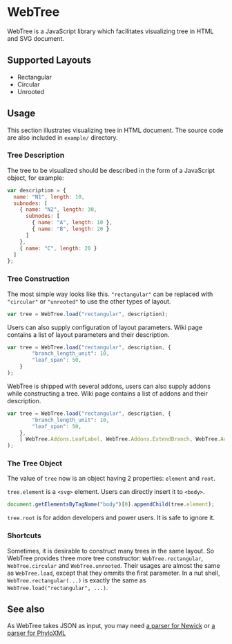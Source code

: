# WebTree

WebTree is a JavaScript library which facilitates visualizing tree in HTML and SVG document.




## Supported Layouts

* Rectangular
* Circular
* Unrooted




## Usage

This section illustrates visualizing tree in HTML document. The source code are also included in `example/` directory. 



### Tree Description

The tree to be visualized should be described in the form of a JavaScript object, for example:

```javascript
var description = {
  name: "N1", length: 10,
  subnodes: [
    { name: "N2", length: 30,
      subnodes: [
        { name: "A", length: 10 },
        { name: "B", length: 20 }
      ]
    },
    { name: "C", length: 20 }
  ]
};
```



### Tree Construction

The most simple way looks like this. `"rectangular"` can be replaced with `"circular"` or `"unrooted"` to use the other types of layout. 

```javascript
var tree = WebTree.load("rectangular", description);
```

Users can also supply configuration of layout parameters. Wiki page contains a list of layout parameters and their description. 

```javascript
var tree = WebTree.load("rectangular", description, {
        "branch_length_unit": 10,
        "leaf_span": 50,
    }
);
```

WebTree is shipped with several addons, users can also supply addons while constructing a tree. Wiki page contains a list of addons and their description. 

```javascript
var tree = WebTree.load("rectangular", description, {
        "branch_length_unit": 10,
        "leaf_span": 50,
    },
    [ WebTree.Addons.LeafLabel, WebTree.Addons.ExtendBranch, WebTree.Addons.ElementClass ]
);
```


### The Tree Object

The value of `tree` now is an object having 2 properties: `element` and `root`. 

`tree.element` is a `<svg>` element. Users can directly insert it to `<body>`. 

```javascript
document.getElementsByTagName("body")[0].appendChild(tree.element);
```

`tree.root` is for addon developers and power users. It is safe to ignore it.



### Shortcuts

Sometimes, it is desirable to construct many trees in the same layout. So WebTree provides three more tree constructor: `WebTree.rectangular`, `WebTree.circular` and `WebTree.unrooted`. Their usages are almost the same as `WebTree.load`, except that they ommits the first parameter. In a nut shell, `WebTree.rectangular(...)` is exactly the same as `WebTree.load("rectangular", ...)`. 




## See also

As WebTree takes JSON as input, you may need [a parser for Newick](https://github.com/KelvinLu1024/newick.js) or [a parser for PhyloXML](https://github.com/KelvinLu1024/phyloxml.js)
